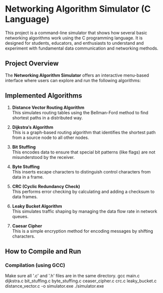 # Networking Algorithm Simulator (C Language)

This project is a command-line simulator that shows how several basic networking algorithms work using the C programming language. It is designed for students, educators, and enthusiasts to understand and experiment with fundamental data communication and networking methods.



## Project Overview

The **Networking Algorithm Simulator** offers an interactive menu-based interface where users can explore and run the following algorithms:

## Implemented Algorithms

1. **Distance Vector Routing Algorithm**  
   This simulates routing tables using the Bellman-Ford method to find shortest paths in a distributed way.

2. **Dijkstra’s Algorithm**  
   This is a graph-based routing algorithm that identifies the shortest path from a source node to all other nodes.

3. **Bit Stuffing**  
   This encodes data to ensure that special bit patterns (like flags) are not misunderstood by the receiver.

4. **Byte Stuffing**  
   This inserts escape characters to distinguish control characters from data in a frame.

5. **CRC (Cyclic Redundancy Check)**  
   This performs error checking by calculating and adding a checksum to data frames.

6. **Leaky Bucket Algorithm**  
   This simulates traffic shaping by managing the data flow rate in network queues.

7. **Caesar Cipher**  
   This is a simple encryption method for encoding messages by shifting characters.

## How to Compile and Run

### Compilation (using GCC)

Make sure all '.c' and '.h' files are in the same directory.
gcc main.c dijkstra.c bit_stuffing.c byte_stuffing.c ceaser_cipher.c crc.c leaky_bucket.c distance_vector.c -o simulator.exe
./simulator.exe


